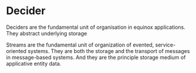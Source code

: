 # Decider 

Deciders are the fundamental unit of organisation in equinox applications. They abstract underlying storage 

Streams are the fundamental unit of organization of evented, service-oriented systems. They are both the storage and the
transport of messages in message-based systems. And they are the principle storage medium of applicative entity data.

